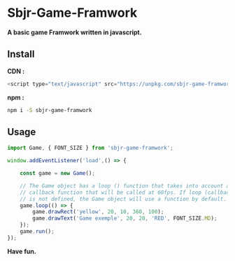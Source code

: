 # Sbjr-Game-Framwork

**A basic game Framwork written in javascript.**

## Install

**CDN :**
```js
<script type="text/javascript" src="https://unpkg.com/sbjr-game-framwork@latest"></script>
```

**npm :**
```bash
npm i -S sbjr-game-framwork
```
## Usage

```js
import Game, { FONT_SIZE } from 'sbjr-game-framwork';

window.addEventListener('load',() => {

	const game = new Game();

	// The Game object has a loop () function that takes into account a
	// callback function that will be called at 60fps. If loop (callback);
	// is not defined, the Game object will use a function by default.
	game.loop(() => {
		game.drawRect('yellow', 20, 10, 360, 100);
		game.drawText('Game exemple', 20, 20, 'RED', FONT_SIZE.MD);
	});
	game.run();
});
```

**Have fun.**
